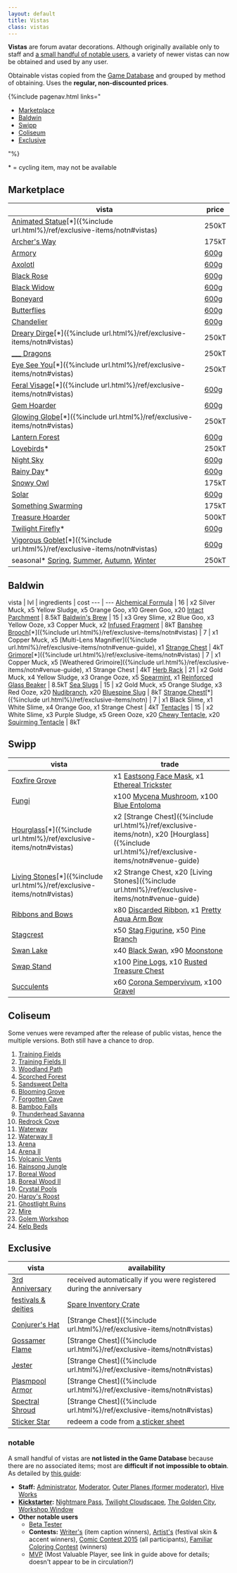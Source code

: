```yaml
---
layout: default
title: Vistas
class: vistas
---
```

**Vistas** are forum avatar decorations. Although originally available only to staff and [a small handful of notable users](#notable), a variety of newer vistas can now be obtained and used by any user.

Obtainable vistas copied from the [Game Database](https://www1.flightrising.com/game-database/items/specialty) and grouped by method of obtaining. Uses the **regular, non-discounted prices**.

{%include pagenav.html links="<ul><li><a href='#marketplace'>Marketplace</a></li><li><a href='#baldwin'>Baldwin</a></li><li><a href='#swipp'>Swipp</a></li><li><a href='#coliseum'>Coliseum</a></li><li><a href='#exclusive'>Exclusive</a></li></ul>"%}

\* = cycling item, may not be available

## Marketplace

<span class="redundant">vista</span> | price
--- | ---
[Animated Statue](https://www1.flightrising.com/game-database/item/25175)[\*]({%include url.html%}/ref/exclusive-items/notn#vistas) | 250kT
[Archer's Way](https://www1.flightrising.com/game-database/item/21802) | 175kT
[Armory](https://www1.flightrising.com/game-database/item/18829) | [600g](https://flightrising.com/main.php?p=market&type=1&tab=spec)
[Axolotl](https://www1.flightrising.com/game-database/item/18304) | [600g](https://flightrising.com/main.php?p=market&type=1&tab=spec)
[Black Rose](https://www1.flightrising.com/game-database/item/18305) | [600g](https://flightrising.com/main.php?p=market&type=1&tab=spec)
[Black Widow](https://www1.flightrising.com/game-database/item/18306) | [600g](https://flightrising.com/main.php?p=market&type=1&tab=spec)
[Boneyard](https://www1.flightrising.com/game-database/item/18307) | [600g](https://flightrising.com/main.php?p=market&type=1&tab=spec)
[Butterflies](https://www1.flightrising.com/game-database/item/19265) | [600g](https://flightrising.com/main.php?p=market&type=1&tab=spec)
[Chandelier](https://www1.flightrising.com/game-database/item/18592) | [600g](https://flightrising.com/main.php?p=market&type=1&tab=spec)
[Dreary Dirge](https://www1.flightrising.com/game-database/item/28839)[\*]({%include url.html%}/ref/exclusive-items/notn#vistas) | 250kT
[___ Dragons](https://www1.flightrising.com/game-database/items/specialty?page=1&name=Dragons&description=&itemid=&display_type=&treasure_min=&treasure_max=&gem_min=&gem_max=&rarity=&color=&subcategory=vista&hoard_vault=&sort=name_asc&submit=Apply) | 250kT
[Eye See You](https://www1.flightrising.com/game-database/item/28840)[\*]({%include url.html%}/ref/exclusive-items/notn#vistas) | 250kT
[Feral Visage](https://www1.flightrising.com/game-database/item/20806)[\*]({%include url.html%}/ref/exclusive-items/notn#vistas) | [600g](https://flightrising.com/main.php?p=market&type=1&tab=spec)
[Gem Hoarder](https://www1.flightrising.com/game-database/item/18308) | [600g](https://flightrising.com/main.php?p=market&type=1&tab=spec)
[Glowing Globe](https://www1.flightrising.com/game-database/item/20805/comments)[\*]({%include url.html%}/ref/exclusive-items/notn#vistas) | 250kT
[Lantern Forest](https://www1.flightrising.com/game-database/item/18309) | [600g](https://flightrising.com/main.php?p=market&type=1&tab=spec)
[Lovebirds](https://www1.flightrising.com/game-database/item/21524)\* | 250kT
[Night Sky](https://www1.flightrising.com/game-database/item/23515) | [600g](https://flightrising.com/main.php?p=market&type=1&tab=spec)
[Rainy Day](https://www1.flightrising.com/game-database/item/18310)\* | [600g](https://flightrising.com/main.php?p=market&type=1&tab=spec)
[Snowy Owl](https://www1.flightrising.com/game-database/item/27381) | 175kT
[Solar](https://www1.flightrising.com/game-database/item/23516) | [600g](https://flightrising.com/main.php?p=market&type=1&tab=spec)
[Something Swarming](https://www1.flightrising.com/game-database/item/29958) | 175kT
[Treasure Hoarder](https://www1.flightrising.com/game-database/item/18302) | 500kT
[Twilight Firefly](https://www1.flightrising.com/game-database/item/18311)\* | [600g](https://flightrising.com/main.php?p=market&type=1&tab=spec)
[Vigorous Goblet](https://www1.flightrising.com/game-database/item/32762)[\*]({%include url.html%}/ref/exclusive-items/notn#vistas) | [600g](https://flightrising.com/main.php?p=market&type=1&tab=spec)
seasonal\* [Spring](https://www1.flightrising.com/game-database/item/18303), [Summer](https://www1.flightrising.com/game-database/item/18511), [Autumn](https://www1.flightrising.com/game-database/item/19683), [Winter](https://www1.flightrising.com/game-database/item/20885) | 250kT

## Baldwin

<span class="redundant">vista</span> | lvl | ingredients | cost
--- | ---
[Alchemical Formula](https://www1.flightrising.com/game-database/item/20454) | 16 | x2 Silver Muck, x5 Yellow Sludge, x5 Orange Goo, x10 Green Goo, x20 [Intact Parchment](https://www1.flightrising.com/game-database/item/196) | 8.5kT
[Baldwin's Brew](https://www1.flightrising.com/game-database/item/18441) | 15 | x3 Grey Slime, x2 Blue Goo, x3 Yellow Ooze, x3 Copper Muck, x2 [Infused Fragment](https://www1.flightrising.com/game-database/item/15132) | 8kT
[Banshee Brooch](https://www1.flightrising.com/game-database/item/32681)[\*]({%include url.html%}/ref/exclusive-items/notn#vistas) | 7 | x1 Copper Muck, x5 [Multi-Lens Magnifier]({%include url.html%}/ref/exclusive-items/notn#venue-guide), x1 [Strange Chest](https://www1.flightrising.com/game-database/item/7690) | 4kT
[Grimore](https://www1.flightrising.com/game-database/item/25176)[\*]({%include url.html%}/ref/exclusive-items/notn#vistas) | 7 | x1 Copper Muck, x5 [Weathered Grimoire]({%include url.html%}/ref/exclusive-items/notn#venue-guide), x1 Strange Chest | 4kT
[Herb Rack](https://www1.flightrising.com/game-database/item/27675) | 21 | x2 Gold Muck, x4 Yellow Sludge, x3 Orange Ooze, x5 [Spearmint](https://www1.flightrising.com/game-database/item/16038), x1 [Reinforced Glass Beaker](https://www1.flightrising.com/game-database/item/19444) | 8.5kT
[Sea Slugs](https://www1.flightrising.com/game-database/item/18442) | 15 | x2 Gold Muck, x5 Orange Sludge, x3 Red Ooze, x20 [Nudibranch](https://www1.flightrising.com/game-database/item/1205), x20 [Bluespine Slug](https://www1.flightrising.com/game-database/item/8102) | 8kT
[Strange Chest](https://www1.flightrising.com/game-database/item/20808)[\*]({%include url.html%}/ref/exclusive-items/notn) | 7 | x1 Black Slime, x1 White Slime, x4 Orange Goo, x1 Strange Chest | 4kT
[Tentacles](https://www1.flightrising.com/game-database/item/18443) | 15 | x2 White Slime, x3 Purple Sludge, x5 Green Ooze, x20 [Chewy Tentacle](https://www1.flightrising.com/game-database/item/4363), x20 [Squirming Tentacle](https://www1.flightrising.com/game-database/item/4364) | 8kT

## Swipp

<span class="redundant">vista</span> | trade
--- | ---
[Foxfire Grove](https://www1.flightrising.com/game-database/item/20026) | x1 [Eastsong Face Mask](https://www1.flightrising.com/game-database/item/1146), x1 [Ethereal Trickster](https://www1.flightrising.com/game-database/item/416)
[Fungi](https://www1.flightrising.com/game-database/item/18342) | x100 [Mycena Mushroom](https://www1.flightrising.com/game-database/item/62), x100 [Blue Entoloma](https://www1.flightrising.com/game-database/item/14540)
[Hourglass](https://www1.flightrising.com/game-database/item/20807)[\*]({%include url.html%}/ref/exclusive-items/notn#vistas) | x2 [Strange Chest]({%include url.html%}/ref/exclusive-items/notn), x20 [Hourglass]({%include url.html%}/ref/exclusive-items/notn#venue-guide)
[Living Stones](https://www1.flightrising.com/game-database/item/25177)[\*]({%include url.html%}/ref/exclusive-items/notn#vistas) | x2 Strange Chest, x20 [Living Stones]({%include url.html%}/ref/exclusive-items/notn#venue-guide)
[Ribbons and Bows](https://www1.flightrising.com/game-database/item/20455) | x80 [Discarded Ribbon](https://www1.flightrising.com/game-database/item/5708), x1 [Pretty Aqua Arm Bow](https://www1.flightrising.com/game-database/item/533)
[Stagcrest](https://www1.flightrising.com/game-database/item/31795) | x50 [Stag Figurine](https://www1.flightrising.com/game-database/item/16490), x50 [Pine Branch](https://www1.flightrising.com/game-database/item/193)
[Swan Lake](https://www1.flightrising.com/game-database/item/18345) | x40 [Black Swan](https://www1.flightrising.com/game-database/item/3454), x90 [Moonstone](https://www1.flightrising.com/game-database/item/13409)
[Swap Stand](https://www1.flightrising.com/game-database/item/18339) | x100 [Pine Logs](https://www1.flightrising.com/game-database/item/259), x10 [Rusted Treasure Chest](https://www1.flightrising.com/game-database/item/574)
[Succulents](https://www1.flightrising.com/game-database/item/18436) | x60 [Corona Sempervivum](https://www1.flightrising.com/game-database/item/18433), x100 [Gravel](https://www1.flightrising.com/game-database/item/181)

## Coliseum

Some venues were revamped after the release of public vistas, hence the multiple versions. Both still have a chance to drop.

1. [Training Fields](https://www1.flightrising.com/game-database/item/18312)
1. [Training Fields II](https://www1.flightrising.com/game-database/item/22409)
1. [Woodland Path](https://www1.flightrising.com/game-database/item/18313)
1. [Scorched Forest](https://www1.flightrising.com/game-database/item/18314)
1. [Sandswept Delta](https://www1.flightrising.com/game-database/item/18321)
1. [Blooming Grove](https://www1.flightrising.com/game-database/item/23805)
1. [Forgotten Cave](https://www1.flightrising.com/game-database/item/18333)
1. [Bamboo Falls](https://www1.flightrising.com/game-database/item/18335)
1. [Thunderhead Savanna](https://www1.flightrising.com/game-database/item/28307)
1. [Redrock Cove](https://www1.flightrising.com/game-database/item/20097)
1. [Waterway](https://www1.flightrising.com/game-database/item/18337)
1. [Waterway II](https://www1.flightrising.com/game-database/item/25751)
1. [Arena](https://www1.flightrising.com/game-database/item/18338)
1. [Arena II](https://www1.flightrising.com/game-database/item/24474)
1. [Volcanic Vents](https://www1.flightrising.com/game-database/item/21439)
1. [Rainsong Jungle](https://www1.flightrising.com/game-database/item/18340)
1. [Boreal Wood](https://www1.flightrising.com/game-database/item/18341)
1. [Boreal Wood II](https://www1.flightrising.com/game-database/item/31229)
1. [Crystal Pools](https://www1.flightrising.com/game-database/item/18344)
1. [Harpy's Roost](https://www1.flightrising.com/game-database/item/18343)
1. [Ghostlight Ruins](https://www1.flightrising.com/game-database/item/18346)
1. [Mire](https://www1.flightrising.com/game-database/item/18347)
1. [Golem Workshop](https://www1.flightrising.com/game-database/item/18349)
1. [Kelp Beds](https://www1.flightrising.com/game-database/item/18348)

## Exclusive

<span class="redundant">vista</span> | availability
--- | ---
[3rd Anniversary](https://www1.flightrising.com/game-database/item/18301) | received automatically if you were registered during the anniversary
[festivals & deities](https://www1.flightrising.com/forums/gde/1458402) | [Spare Inventory Crate](https://www1.flightrising.com/game-database/item/23275)
[Conjurer's Hat](https://www1.flightrising.com/game-database/item/20803) | [Strange Chest]({%include url.html%}/ref/exclusive-items/notn#vistas)
[Gossamer Flame](https://www1.flightrising.com/game-database/item/20804) | [Strange Chest]({%include url.html%}/ref/exclusive-items/notn#vistas)
[Jester](https://www1.flightrising.com/game-database/item/25178) | [Strange Chest]({%include url.html%}/ref/exclusive-items/notn#vistas)
[Plasmpool Armor](https://www1.flightrising.com/game-database/item/32680) | [Strange Chest]({%include url.html%}/ref/exclusive-items/notn#vistas)
[Spectral Shroud](https://www1.flightrising.com/game-database/item/28820) | [Strange Chest]({%include url.html%}/ref/exclusive-items/notn#vistas)
[Sticker Star](https://www1.flightrising.com/game-database/item/29043) | redeem a code from [a sticker sheet](https://hivemill.com/collections/flight-rising/stickers)

### notable

A small handful of vistas are **not listed in the Game Database** because there are no associated items; most are **difficult if not impossible to obtain**. As detailed by [this guide](https://www1.flightrising.com/forums/gde/1458402):

- **Staff:** [Administrator](https://www1.flightrising.com/static/cms/fvista/6.png), [Moderator](https://www1.flightrising.com/static/cms/fvista/7.png), [Outer Planes (former moderator)](https://www1.flightrising.com/static/cms/fvista/8.png), [Hive Works](https://www1.flightrising.com/static/cms/fvista/11.png)
- **[Kickstarter](https://www.kickstarter.com/projects/stormlightworkshop/flight-rising-0):** [Nightmare Pass](https://www1.flightrising.com/static/cms/fvista/1.png), [Twilight Cloudscape](https://www1.flightrising.com/static/cms/fvista/2.png), [The Golden City](https://www1.flightrising.com/static/cms/fvista/3.png), [Workshop Window](https://www1.flightrising.com/static/cms/fvista/4.png)
- **Other notable users**
	- [Beta Tester](https://www1.flightrising.com/static/cms/fvista/5.png)
	- **Contests:** [Writer's](https://www1.flightrising.com/static/cms/fvista/9.png) (item caption winners), [Artist's](https://www1.flightrising.com/static/cms/fvista/10.png) (festival skin & accent winners), [Comic Contest 2015](https://www1.flightrising.com/static/cms/fvista/13.png) (all participants), [Familiar Coloring Contest](https://www1.flightrising.com/static/cms/fvista/14.png) (winners)
	- [MVP](https://www1.flightrising.com/static/cms/fvista/12.png) (Most Valuable Player, see link in guide above for details; doesn't appear to be in circulation?)